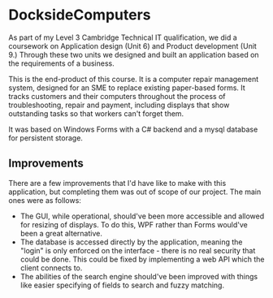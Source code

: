# DocksideComputers

As part of my Level 3 Cambridge Technical IT qualification, we did a coursework on Application design (Unit 6) and Product development (Unit 9.) Through these two units we designed and built an application based on the requirements of a business.

This is the end-product of this course. It is a computer repair management system, designed for an SME to replace existing paper-based forms. It tracks customers and their computers throughout the process of troubleshooting, repair and payment, including displays that show outstanding tasks so that workers can't forget them.

It was based on Windows Forms with a C# backend and a mysql database for persistent storage.

## Improvements

There are a few improvements that I'd have like to make with this application, but completing them was out of scope of our project. The main ones were as follows:

* The GUI, while operational, should've been more accessible and allowed for resizing of displays. To do this, WPF rather than Forms would've been a great alternative.
* The database is accessed directly by the application, meaning the "login" is only enforced on the interface - there is no real security that could be done. This could be fixed by implementing a web API which the client connects to.
* The abilities of the search engine should've been improved with things like easier specifying of fields to search and fuzzy matching.
